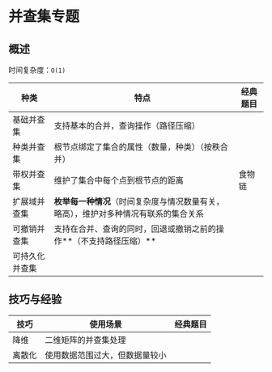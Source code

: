 # 并查集专题



## 概述

时间复杂度：`O(1)`

| 种类           | 特点                                                         | 经典题目 |
| -------------- | ------------------------------------------------------------ | -------- |
| 基础并查集     | 支持基本的合并，查询操作（路径压缩）                         |          |
| 种类并查集     | 根节点绑定了集合的属性（数量，种类）（按秩合并）             |          |
| 带权并查集     | 维护了集合中每个点到根节点的距离                             | 食物链   |
| 扩展域并查集   | **枚举每一种情况**（时间复杂度与情况数量有关，略高），维护对多种情况有联系的集合关系 |          |
| 可撤销并查集   | 支持在合并、查询的同时，回退或撤销之前的操作**（不支持路径压缩）** |          |
| 可持久化并查集 |                                                              |          |



## 技巧与经验

| 技巧   | 使用场景                       | 经典题目 |
| ------ | ------------------------------ | -------- |
| 降维   | 二维矩阵的并查集处理           |          |
| 离散化 | 使用数据范围过大，但数据量较小 |          |

